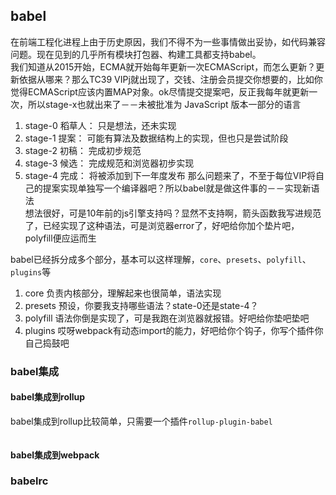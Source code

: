 ## babel
在前端工程化进程上由于历史原因，我们不得不为一些事情做出妥协，如代码兼容问题。现在见到的几乎所有模块打包器、构建工具都支持babel。  
我们知道从2015开始，ECMA就开始每年更新一次ECMAScript，而怎么更新？更新依据从哪来？那么TC39 VIPj就出现了，交钱、注册会员提交你想要的，比如你觉得ECMAScript应该内置MAP对象。ok尽情提交提案吧，反正我每年就更新一次，所以stage-x也就出来了－－未被批准为 JavaScript 版本一部分的语言  
1. stage-0 稻草人： 只是想法，还未实现
2. stage-1 提案： 可能有算法及数据结构上的实现，但也只是尝试阶段
3. stage-2 初稿： 完成初步规范
4. stage-3 候选： 完成规范和浏览器初步实现
5. stage-4 完成： 将被添加到下一年度发布
那么问题来了，不至于每位VIP将自己的提案实现单独写一个编译器吧？所以babel就是做这件事的－－实现新语法  
想法很好，可是10年前的js引擎支持吗？显然不支持啊，箭头函数我写进规范了，已经实现了这种语法，可是浏览器error了，好吧给你加个垫片吧，polyfill便应运而生  

babel已经拆分成多个部分，基本可以这样理解，`core`、`presets`、`polyfill`、`plugins`等  
1. core 负责内核部分，理解起来也很简单，语法实现
2. presets 预设，你要我支持哪些语法？state-0还是state-4？
3. polyfill 语法你倒是实现了，可是我跑在浏览器就报错。好吧给你垫吧垫吧
4. plugins 哎呀webpack有动态import的能力，好吧给你个钩子，你写个插件你自己捣鼓吧

### babel集成
#### babel集成到rollup
babel集成到rollup比较简单，只需要一个插件`rollup-plugin-babel`
```
```

#### babel集成到webpack

### babelrc

